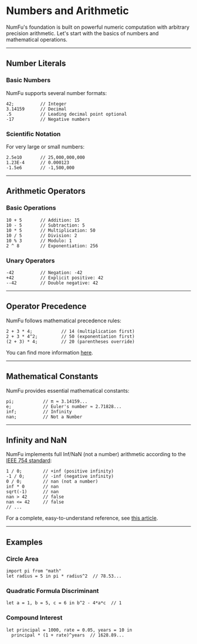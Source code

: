 # Numbers and Arithmetic

NumFu's foundation is built on powerful numeric computation with arbitrary precision arithmetic. Let's start with the basics of numbers and mathematical operations.

-----
## Number Literals

### Basic Numbers

NumFu supports several number formats:

```numfu
42;          // Integer
3.14159      // Decimal
.5           // Leading decimal point optional
-17          // Negative numbers
```

### Scientific Notation

For very large or small numbers:

```numfu
2.5e10       // 25,000,000,000
1.23E-4      // 0.000123
-1.5e6       // -1,500,000
```

-----
## Arithmetic Operators

### Basic Operations

```numfu
10 + 5       // Addition: 15
10 - 5       // Subtraction: 5
10 * 5       // Multiplication: 50
10 / 5       // Division: 2
10 % 3       // Modulo: 1
2 ^ 8        // Exponentiation: 256
```

### Unary Operators

```numfu
-42          // Negation: -42
+42          // Explicit positive: 42
--42         // Double negative: 42
```

-----
## Operator Precedence

NumFu follows mathematical precedence rules:

```numfu
2 + 3 * 4;           // 14 (multiplication first)
2 + 3 * 4^2;         // 50 (exponentiation first)
(2 + 3) * 4;         // 20 (parentheses override)
```

You can find more information [here](#operator-precedence).

-----
## Mathematical Constants

NumFu provides essential mathematical constants:

```numfu
pi;           // π ≈ 3.14159...
e;            // Euler's number ≈ 2.71828...
inf;          // Infinity
nan;          // Not a Number
```

-----
## Infinity and NaN

NumFu implements full Inf/NaN (not a number) arithmetic according to the [IEEE 754 standard](https://en.wikipedia.org/wiki/IEEE_754):

```numfu
1 / 0;        // +inf (positive infinity)
-1 / 0;       // -inf (negative infinity)
0 / 0;        // nan (not a number)
inf * 0       // nan
sqrt(-1)      // nan
nan > 42      // false
nan <= 42     // false
// ...
```

For a complete, easy-to-understand reference, see [this article](https://steve.hollasch.net/cgindex/coding/ieeefloat.html).

-----
## Examples

### Circle Area

```numfu
import pi from "math"
let radius = 5 in pi * radius^2  // 78.53...
```

### Quadratic Formula Discriminant

```numfu
let a = 1, b = 5, c = 6 in b^2 - 4*a*c  // 1
```

### Compound Interest

```numfu
let principal = 1000, rate = 0.05, years = 10 in
  principal * (1 + rate)^years  // 1628.89...
```
